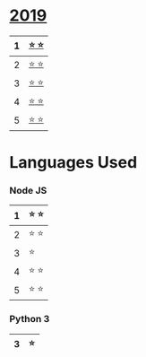 # [2019](https://adventofcode.com/2019 "2019 puzzle calendar")
1	|	[:star: :star:](https://adventofcode.com/2019/day/1 "see puzzle")
--: | :--
2	|	[:star: :star:](https://adventofcode.com/2019/day/2 "see puzzle")
3	|	[:star: :star:](https://adventofcode.com/2019/day/3 "see puzzle")
4	|	[:star: :star:](https://adventofcode.com/2019/day/4 "see puzzle")
5	|	[:star: :star:](https://adventofcode.com/2019/day/5 "see puzzle")

# Languages Used
### Node JS

1	|	:star: :star:
--: | :--
2	|	:star: :star:
3	|	:star:
4	|	:star: :star:
5	|	:star: :star:

### Python 3

3	|	:star:
--: | :--